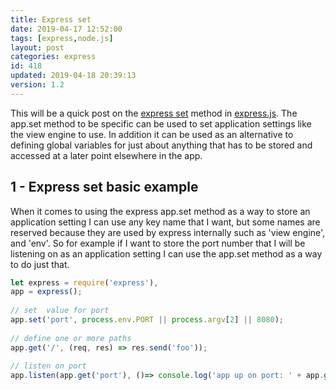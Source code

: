 ```yaml
---
title: Express set
date: 2019-04-17 12:52:00
tags: [express,node.js]
layout: post
categories: express
id: 418
updated: 2019-04-18 20:39:13
version: 1.2
---
```


This will be a quick post on the [express set](https://expressjs.com/en/api.html#app.set) method in [express.js](https://expressjs.com/). The app.set method to be specific can be used to set application settings like the view engine to use. In addition it can be used as an alternative to defining global variables for just about anything that has to be stored and accessed at a later point elsewhere in the app. 

<!-- more -->

## 1 - Express set basic example

When it comes to using the express app.set method as a way to store an application setting I can use any key name that I want, but some names are reserved because they are used by express internally such as 'view engine', and 'env'. So for example if I want to store the port number that I will be listening on as an application setting I can use the app.set method as a way to do just that.

```js
let express = require('express'),
app = express();
 
// set  value for port
app.set('port', process.env.PORT || process.argv[2] || 8080);
 
// define one or more paths
app.get('/', (req, res) => res.send('foo'));
 
// listen on port
app.listen(app.get('port'), ()=> console.log('app up on port: ' + app.get('port')));
```